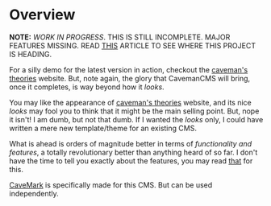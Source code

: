 # Overview

**NOTE:** _WORK IN PROGRESS_. THIS IS STILL INCOMPLETE.  MAJOR FEATURES
MISSING.  READ [THIS](https://cave.mn/page/1/#sec_1) ARTICLE TO SEE WHERE THIS
PROJECT IS HEADING.

For a silly demo for the latest version in action, checkout the [caveman's
theories](https://cave.mn) website.  But, note again, the glory that CavemanCMS
will bring, once it completes, is way beyond how it *looks*.

You may like the appearance of [caveman's theories](https://cave.mn) website,
and its nice *looks* may fool you to think that it might be the main selling
point.  But, nope it isn't!  I am dumb, but not that dumb.  If I wanted the
*looks* only, I could have written a mere new template/theme for an existing
CMS.

What is ahead is orders of magnitude better in terms of *functionality and
features*, a totally revolutionary better than anything heard of so far.  I
don't have the time to tell you exactly about the features, you  may read
[that](https://cave.mn/page/1/#sec_1) for this.

[CaveMark](https://github.com/Al-Caveman/cavemark) is specifically made for
this CMS.  But can be used independently.
